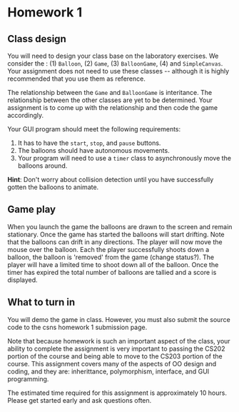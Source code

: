 # Homework 1

## Class design

You will need to design your class base on the laboratory exercises.  We consider the : (1) `Balloon`, (2) `Game`, (3) `BalloonGame`, (4) and `SimpleCanvas`.  Your assignment does not need to use these classes -- although it is highly recommended that you use them as reference.

The relationship between the `Game` and `BalloonGame` is interitance.  The relationship between the other classes are yet to be determined.  Your assignment is to come up with the relationship and then code the game accordingly.

Your GUI program should meet the following requirements:

1. It has to have the `start`, `stop`, and `pause` buttons.  
2. The balloons should have autonomous movements.
3. Your program will need to use a `timer` class to asynchronously move the balloons around.

**Hint**: Don't worry about collision detection until you have successfully gotten the balloons to animate.

## Game play

When you launch the game the balloons are drawn to the screen and remain stationary.  Once the game has started the balloons will start drifting.  Note that the balloons can drift in any directions.  The player will now move the mouse over the balloon.  Each the player successfully shoots down a balloon, the balloon is 'removed' from the game (change status?).  The player will have a limited time to shoot down all of the balloon.  Once the timer has expired the total number of balloons are tallied and a score is displayed.

## What to turn in

You will demo the game in class.  However, you must also submit the source code to the csns homework 1 submission page.  

Note that because homework is such an important aspect of the class, your ability to complete the assignment is very important to passing the CS202 portion of the course and being able to move to the CS203 portion of the course.  This assignment covers many of the aspects of OO design and coding, and they are: inherittance, polymorphism, interface, and GUI programming.  

The estimated time required for this assignment is approximately 10 hours.  Please get started early and ask questions often.


